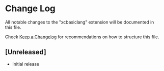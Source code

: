 # Change Log

All notable changes to the "xcbasiclang" extension will be documented in this file.

Check [Keep a Changelog](http://keepachangelog.com/) for recommendations on how to structure this file.

## [Unreleased]

- Initial release